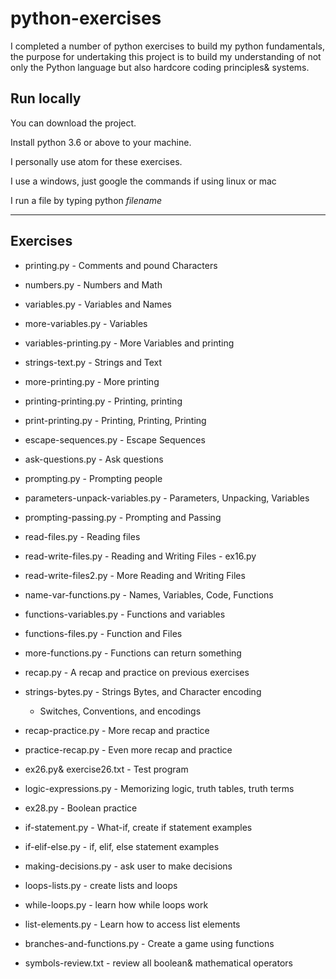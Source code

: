 # python-exercises
I completed a number of python exercises to build my python fundamentals, the purpose for undertaking this project is to build my understanding of not only the Python language but also hardcore coding principles& systems.

## Run locally

You can download the project.

Install python 3.6 or above to your machine.

I personally use atom for these exercises.

I use a windows, just google the commands if using linux or mac

I run a file by typing python *filename*

---------

## Exercises

* printing.py - Comments and pound Characters

* numbers.py - Numbers and Math

* variables.py - Variables and Names

* more-variables.py - Variables

* variables-printing.py - More Variables and printing

* strings-text.py - Strings and Text

* more-printing.py - More printing

* printing-printing.py - Printing, printing

* print-printing.py - Printing, Printing, Printing

* escape-sequences.py - Escape Sequences

* ask-questions.py - Ask questions

* prompting.py - Prompting people

* parameters-unpack-variables.py - Parameters, Unpacking, Variables

* prompting-passing.py - Prompting and Passing

* read-files.py - Reading files

* read-write-files.py - Reading and Writing Files - ex16.py

* read-write-files2.py - More Reading and Writing Files

* name-var-functions.py - Names, Variables, Code, Functions

* functions-variables.py - Functions and variables

* functions-files.py - Function and Files

* more-functions.py - Functions can return something

* recap.py - A recap and practice on previous exercises

* strings-bytes.py - Strings Bytes, and Character encoding
  - Switches, Conventions, and encodings

* recap-practice.py - More recap and practice

* practice-recap.py - Even more recap and practice

* ex26.py& exercise26.txt - Test program

* logic-expressions.py - Memorizing logic, truth tables, truth terms

* ex28.py - Boolean practice

* if-statement.py - What-if, create if statement examples

* if-elif-else.py - if, elif, else statement examples

* making-decisions.py - ask user to make decisions

* loops-lists.py - create lists and loops

* while-loops.py - learn how while loops work

* list-elements.py - Learn how to access list elements

* branches-and-functions.py - Create a game using functions

* symbols-review.txt - review all boolean& mathematical operators 
